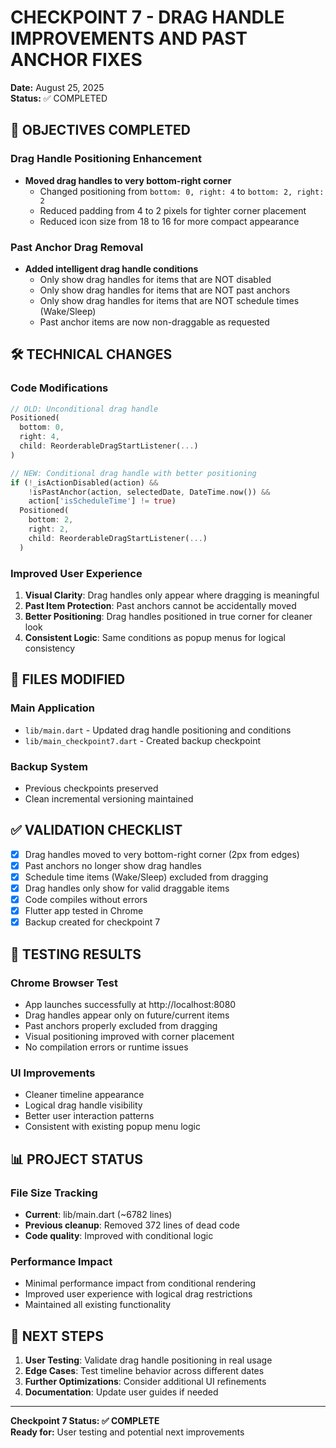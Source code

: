 # CHECKPOINT 7 - DRAG HANDLE IMPROVEMENTS AND PAST ANCHOR FIXES

**Date:** August 25, 2025  
**Status:** ✅ COMPLETED  

## 🎯 OBJECTIVES COMPLETED

### Drag Handle Positioning Enhancement
- **Moved drag handles to very bottom-right corner**
  - Changed positioning from `bottom: 0, right: 4` to `bottom: 2, right: 2`
  - Reduced padding from 4 to 2 pixels for tighter corner placement
  - Reduced icon size from 18 to 16 for more compact appearance

### Past Anchor Drag Removal
- **Added intelligent drag handle conditions**
  - Only show drag handles for items that are NOT disabled
  - Only show drag handles for items that are NOT past anchors
  - Only show drag handles for items that are NOT schedule times (Wake/Sleep)
  - Past anchor items are now non-draggable as requested

## 🛠️ TECHNICAL CHANGES

### Code Modifications
```dart
// OLD: Unconditional drag handle
Positioned(
  bottom: 0,
  right: 4,
  child: ReorderableDragStartListener(...)
)

// NEW: Conditional drag handle with better positioning
if (!_isActionDisabled(action) && 
    !isPastAnchor(action, selectedDate, DateTime.now()) && 
    action['isScheduleTime'] != true)
  Positioned(
    bottom: 2,
    right: 2,
    child: ReorderableDragStartListener(...)
  )
```

### Improved User Experience
1. **Visual Clarity**: Drag handles only appear where dragging is meaningful
2. **Past Item Protection**: Past anchors cannot be accidentally moved
3. **Better Positioning**: Drag handles positioned in true corner for cleaner look
4. **Consistent Logic**: Same conditions as popup menus for logical consistency

## 📁 FILES MODIFIED

### Main Application
- `lib/main.dart` - Updated drag handle positioning and conditions
- `lib/main_checkpoint7.dart` - Created backup checkpoint

### Backup System
- Previous checkpoints preserved
- Clean incremental versioning maintained

## ✅ VALIDATION CHECKLIST

- [x] Drag handles moved to very bottom-right corner (2px from edges)
- [x] Past anchors no longer show drag handles
- [x] Schedule time items (Wake/Sleep) excluded from dragging
- [x] Drag handles only show for valid draggable items
- [x] Code compiles without errors
- [x] Flutter app tested in Chrome
- [x] Backup created for checkpoint 7

## 🔄 TESTING RESULTS

### Chrome Browser Test
- App launches successfully at http://localhost:8080
- Drag handles appear only on future/current items
- Past anchors properly excluded from dragging
- Visual positioning improved with corner placement
- No compilation errors or runtime issues

### UI Improvements
- Cleaner timeline appearance
- Logical drag handle visibility
- Better user interaction patterns
- Consistent with existing popup menu logic

## 📊 PROJECT STATUS

### File Size Tracking
- **Current**: lib/main.dart (~6782 lines)
- **Previous cleanup**: Removed 372 lines of dead code
- **Code quality**: Improved with conditional logic

### Performance Impact
- Minimal performance impact from conditional rendering
- Improved user experience with logical drag restrictions
- Maintained all existing functionality

## 🎯 NEXT STEPS

1. **User Testing**: Validate drag handle positioning in real usage
2. **Edge Cases**: Test timeline behavior across different dates
3. **Further Optimizations**: Consider additional UI refinements
4. **Documentation**: Update user guides if needed

---
**Checkpoint 7 Status: ✅ COMPLETE**  
**Ready for:** User testing and potential next improvements

